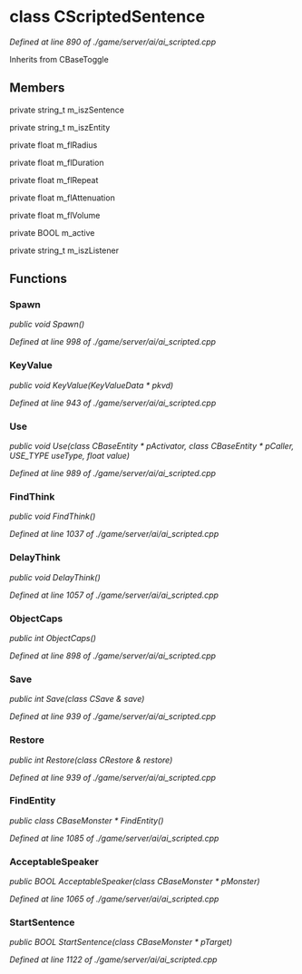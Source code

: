 # class CScriptedSentence

*Defined at line 890 of ./game/server/ai/ai_scripted.cpp*

Inherits from CBaseToggle



## Members

private string_t m_iszSentence

private string_t m_iszEntity

private float m_flRadius

private float m_flDuration

private float m_flRepeat

private float m_flAttenuation

private float m_flVolume

private BOOL m_active

private string_t m_iszListener



## Functions

### Spawn

*public void Spawn()*

*Defined at line 998 of ./game/server/ai/ai_scripted.cpp*

### KeyValue

*public void KeyValue(KeyValueData * pkvd)*

*Defined at line 943 of ./game/server/ai/ai_scripted.cpp*

### Use

*public void Use(class CBaseEntity * pActivator, class CBaseEntity * pCaller, USE_TYPE useType, float value)*

*Defined at line 989 of ./game/server/ai/ai_scripted.cpp*

### FindThink

*public void FindThink()*

*Defined at line 1037 of ./game/server/ai/ai_scripted.cpp*

### DelayThink

*public void DelayThink()*

*Defined at line 1057 of ./game/server/ai/ai_scripted.cpp*

### ObjectCaps

*public int ObjectCaps()*

*Defined at line 898 of ./game/server/ai/ai_scripted.cpp*

### Save

*public int Save(class CSave & save)*

*Defined at line 939 of ./game/server/ai/ai_scripted.cpp*

### Restore

*public int Restore(class CRestore & restore)*

*Defined at line 939 of ./game/server/ai/ai_scripted.cpp*

### FindEntity

*public class CBaseMonster * FindEntity()*

*Defined at line 1085 of ./game/server/ai/ai_scripted.cpp*

### AcceptableSpeaker

*public BOOL AcceptableSpeaker(class CBaseMonster * pMonster)*

*Defined at line 1065 of ./game/server/ai/ai_scripted.cpp*

### StartSentence

*public BOOL StartSentence(class CBaseMonster * pTarget)*

*Defined at line 1122 of ./game/server/ai/ai_scripted.cpp*



